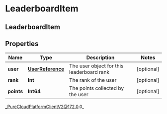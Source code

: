 # LeaderboardItem

## LeaderboardItem

## Properties

|Name | Type | Description | Notes|
|------------ | ------------- | ------------- | -------------|
| **user** | [**UserReference**](UserReference) | The user object for this leaderboard rank | [optional] |
| **rank** | **Int** | The rank of the user | [optional] |
| **points** | **Int64** | The points collected by the user | [optional] |



_PureCloudPlatformClientV2@172.0.0_
